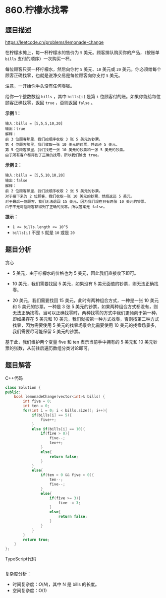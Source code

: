 # 860.柠檬水找零

## 题目描述 

https://leetcode.cn/problems/lemonade-change

在柠檬水摊上，每一杯柠檬水的售价为 `5` 美元。顾客排队购买你的产品，（按账单 `bills` 支付的顺序）一次购买一杯。

每位顾客只买一杯柠檬水，然后向你付 `5` 美元、`10` 美元或 `20` 美元。你必须给每个顾客正确找零，也就是说净交易是每位顾客向你支付 `5` 美元。

注意，一开始你手头没有任何零钱。

给你一个整数数组 `bills` ，其中 `bills[i]` 是第 `i` 位顾客付的账。如果你能给每位顾客正确找零，返回 `true` ，否则返回 `false` 。

 

**示例 1：**

```
输入：bills = [5,5,5,10,20]
输出：true
解释：
前 3 位顾客那里，我们按顺序收取 3 张 5 美元的钞票。
第 4 位顾客那里，我们收取一张 10 美元的钞票，并返还 5 美元。
第 5 位顾客那里，我们找还一张 10 美元的钞票和一张 5 美元的钞票。
由于所有客户都得到了正确的找零，所以我们输出 true。
```

**示例 2：**

```
输入：bills = [5,5,10,10,20]
输出：false
解释：
前 2 位顾客那里，我们按顺序收取 2 张 5 美元的钞票。
对于接下来的 2 位顾客，我们收取一张 10 美元的钞票，然后返还 5 美元。
对于最后一位顾客，我们无法退回 15 美元，因为我们现在只有两张 10 美元的钞票。
由于不是每位顾客都得到了正确的找零，所以答案是 false。
```

 

**提示：**

- `1 <= bills.length <= 10^5`
- `bills[i]` 不是 `5` 就是 `10` 或是 `20` 



## 题目分析

贪心

* 5 美元，由于柠檬水的价格也为 5 美元，因此我们直接收下即可。

* 10 美元，我们需要找回 5 美元，如果没有 5 美元面值的钞票，则无法正确找零。

* 20 美元，我们需要找回 15 美元，此时有两种组合方式，一种是一张 10 美元和 5 美元的钞票，一种是 3 张 5 美元的钞票，如果两种组合方式都没有，则无法正确找零。当可以正确找零时，两种找零的方式中我们更倾向于第一种，即如果存在 5 美元和 10 美元，我们就按第一种方式找零，否则按第二种方式找零，因为需要使用 5 美元的找零场景会比需要使用 10 美元的找零场景多，我们需要尽可能保留 5 美元的钞票。

基于此，我们维护两个变量 five 和 ten 表示当前手中拥有的 5 美元和 10 美元钞票的张数，从前往后遍历数组分类讨论即可。



## 题目解答

C++代码

```c++
class Solution {
public:
    bool lemonadeChange(vector<int>& bills) {
        int five = 0;
        int ten = 0;
        for(int i = 0; i < bills.size(); i++){
            if(bills[i] == 5){
                five++;
            }
            else if(bills[i] == 10){
                if(five > 0){
                    five--;
                    ten++;
                }
                else{
                    return false;
                }
            }
            else{
                if(ten > 0 && five > 0){
                    ten--;
                    five--;
                }
                else{
                    if(five >= 3){
                        five -= 3;
                    }
                    else{
                        return false;
                    }
                }
            }
        }
        return true;
    }
};
```

TypeScript代码

```typescript

```

复杂度分析：

* 时间复杂度：*O*(*N*)，其中 N 是 bills 的长度。
* 空间复杂度：O(1)

